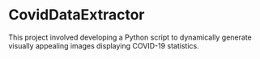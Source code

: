 # CovidDataExtractor
This project involved developing a Python script to dynamically generate visually appealing images displaying COVID-19 statistics. 
